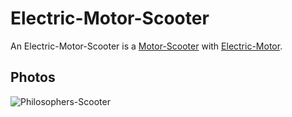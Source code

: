 # Electric-Motor-Scooter

An Electric-Motor-Scooter is a [Motor-Scooter](200500008.md) with [Electric-Motor](200400009.md).

## Photos

![Philosophers-Scooter](400000174.jpg)
